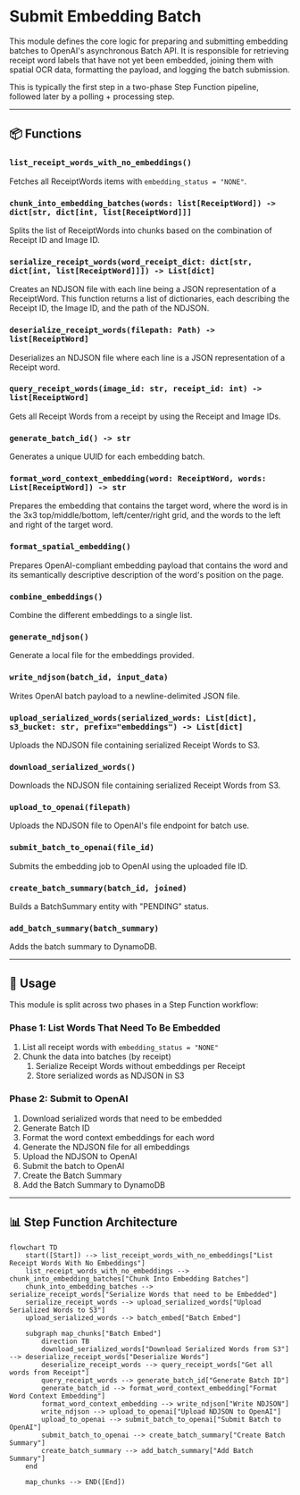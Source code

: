 # Submit Embedding Batch

This module defines the core logic for preparing and submitting embedding batches to OpenAI's asynchronous Batch API. It is responsible for retrieving receipt word labels that have not yet been embedded, joining them with spatial OCR data, formatting the payload, and logging the batch submission.

This is typically the first step in a two-phase Step Function pipeline, followed later by a polling + processing step.

---

## 📦 Functions

### `list_receipt_words_with_no_embeddings()`

Fetches all ReceiptWords items with `embedding_status = "NONE"`.

### `chunk_into_embedding_batches(words: list[ReceiptWord]) -> dict[str, dict[int, list[ReceiptWord]]]`

Splits the list of ReceiptWords into chunks based on the combination of Receipt ID and Image ID.

### `serialize_receipt_words(word_receipt_dict: dict[str, dict[int, list[ReceiptWord]]]) -> List[dict]`

Creates an NDJSON file with each line being a JSON representation of a ReceiptWord. This function returns a list of dictionaries, each describing the Receipt ID, the Image ID, and the path of the NDJSON.

### `deserialize_receipt_words(filepath: Path) -> list[ReceiptWord]`

Deserializes an NDJSON file where each line is a JSON representation of a Receipt word.

### `query_receipt_words(image_id: str, receipt_id: int) -> list[ReceiptWord]`

Gets all Receipt Words from a receipt by using the Receipt and Image IDs.

### `generate_batch_id() -> str`

Generates a unique UUID for each embedding batch.

### `format_word_context_embedding(word: ReceiptWord, words: List[ReceiptWord]) -> str`

Prepares the embedding that contains the target word, where the word is in the 3x3 top/middle/bottom, left/center/right grid, and the words to the left and right of the target word.

### `format_spatial_embedding()`

Prepares OpenAI-compliant embedding payload that contains the word and its semantically descriptive description of the word's position on the page.

### `combine_embeddings()`

Combine the different embeddings to a single list.

### `generate_ndjson()`

Generate a local file for the embeddings provided.

### `write_ndjson(batch_id, input_data)`

Writes OpenAI batch payload to a newline-delimited JSON file.

### `upload_serialized_words(serialized_words: List[dict], s3_bucket: str, prefix="embeddings") -> List[dict]`

Uploads the NDJSON file containing serialized Receipt Words to S3.

### `download_serialized_words()`

Downloads the NDJSON file containing serialized Receipt Words from S3.

### `upload_to_openai(filepath)`

Uploads the NDJSON file to OpenAI's file endpoint for batch use.

### `submit_batch_to_openai(file_id)`

Submits the embedding job to OpenAI using the uploaded file ID.

### `create_batch_summary(batch_id, joined)`

Builds a BatchSummary entity with "PENDING" status.

### `add_batch_summary(batch_summary)`

Adds the batch summary to DynamoDB.

---

## 🧠 Usage

This module is split across two phases in a Step Function workflow:

### Phase 1: List Words That Need To Be Embedded

1. List all receipt words with `embedding_status = "NONE"`
2. Chunk the data into batches (by receipt)
   1. Serialize Receipt Words without embeddings per Receipt
   2. Store serialized words as NDJSON in S3

### Phase 2: Submit to OpenAI

1. Download serialized words that need to be embedded
2. Generate Batch ID
3. Format the word context embeddings for each word
4. Generate the NDJSON file for all embeddings
5. Upload the NDJSON to OpenAI
6. Submit the batch to OpenAI
7. Create the Batch Summary
8. Add the Batch Summary to DynamoDB

---

## 📊 Step Function Architecture

```mermaid
flowchart TD
    start([Start]) --> list_receipt_words_with_no_embeddings["List Receipt Words With No Embeddings"]
    list_receipt_words_with_no_embeddings --> chunk_into_embedding_batches["Chunk Into Embedding Batches"]
    chunk_into_embedding_batches --> serialize_receipt_words["Serialize Words that need to be Embedded"]
    serialize_receipt_words --> upload_serialized_words["Upload Serialized Words to S3"]
    upload_serialized_words --> batch_embed["Batch Embed"]

    subgraph map_chunks["Batch Embed"]
        direction TB
        download_serialized_words["Download Serialized Words from S3"] --> deserialize_receipt_words["Deserialize Words"]
        deserialize_receipt_words --> query_receipt_words["Get all words from Receipt"]
        query_receipt_words --> generate_batch_id["Generate Batch ID"]
        generate_batch_id --> format_word_context_embedding["Format Word Context Embedding"]
        format_word_context_embedding --> write_ndjson["Write NDJSON"]
        write_ndjson --> upload_to_openai["Upload NDJSON to OpenAI"]
        upload_to_openai --> submit_batch_to_openai["Submit Batch to OpenAI"]
        submit_batch_to_openai --> create_batch_summary["Create Batch Summary"]
        create_batch_summary --> add_batch_summary["Add Batch Summary"]
    end

    map_chunks --> END([End])

```

